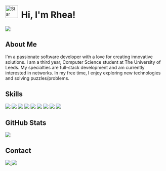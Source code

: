 <!-- Profile Header -->
<div style="display:flex; align-items:center;">
    <img src="https://upload.wikimedia.org/wikipedia/commons/thumb/0/09/Light_blue_star.svg/2048px-Light_blue_star.svg.png" alt="Star Image" style="width: 40px; height: 40px; margin-right: 10px;">
    <h1>Hi, I'm Rhea!</h1>
</div>

<a href="https://linkedin.com/in/rheap404">
    <img src="https://img.shields.io/badge/LinkedIn-0077B5?style=flat-square&logo=linkedin&logoColor=white&color=blueviolet">
</a>

<!--
<p align="center">
  <img src="https://github.com/rheap404/rheap404/raw/main/header.png" alt="Profile Header Image">
</p>
<h1 align="left">Hi, I'm Rhea! 👋</h1>
<p>
  <a href="https://linkedin.com/in/rheap404">LinkedIn</a> 
</p>
-->
<!-- About Me -->
## About Me

I'm a passionate software developer with a love for creating innovative solutions. I am a third year, Computer Science student at The University of Leeds. My specialties are full-stack development and am currently interested in networks. In my free time, I enjoy exploring new technologies and solving puzzles/problems.

<!-- Skills -->
## Skills

<p align="left">
   <img src="https://img.shields.io/badge/Java-007396?style=flat-square&logo=java&logoColor=white&color=blueviolet">
  <img src="https://img.shields.io/badge/Python-3776AB?style=flat-square&logo=python&logoColor=white&color=blueviolet">
  <img src="https://img.shields.io/badge/JavaScript-F7DF1E?style=flat-square&logo=javascript&logoColor=white&color=blueviolet">
  <img src="https://img.shields.io/badge/React-61DAFB?style=flat-square&logo=react&logoColor=white&color=blueviolet">
  <img src="https://img.shields.io/badge/Astro-0C1222?style=flat-square&logo=astro&logoColor=white&color=blueviolet">
  <img src="https://img.shields.io/badge/Linux-FCC624?style=flat-square&logo=linux&logoColor=white&color=blueviolet">
  <img src="https://img.shields.io/badge/VS%20Code-007ACC?style=flat-square&logo=visual-studio-code&logoColor=white&color=blueviolet">
  <img src="https://img.shields.io/badge/Git-F05032?style=flat-square&logo=git&logoColor=white&color=blueviolet">
  <img src="https://img.shields.io/badge/NPM-CB3837?style=flat-square&logo=npm&logoColor=white&color=blueviolet">
</p>



<!-- GitHub Stats -->
## GitHub Stats
<p align="left">
  <img src="https://github-readme-stats.vercel.app/api/top-langs/?username=rheap404&layout=compact&theme=radical">
</p>

<!-- Contact -->
## Contact
<p align="left">
  <a href="rheaprakash2004@gmail.com">
    <img src="https://img.shields.io/badge/Email-D14836?style=flat-square&logo=gmail&logoColor=white&color=red">
  </a>
  <a href="https://linkedin.com/in/rheap404">
    <img src="https://img.shields.io/badge/LinkedIn-0077B5?style=flat-square&logo=linkedin&logoColor=white&color=blue">
  </a>
</p>

<!-- Footer -->
<!-- 
<p align="center">
  <img src="https://github.com/rheap404/rheap404/raw/main/footer.png" alt="Profile Footer Image">
</p>
-->


